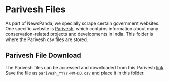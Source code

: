 # Parivesh Files
As part of NewsPanda, we specially scrape certain government websites. One specific website is [Parivesh](https://parivesh.nic.in/), which contains information about many conservation-related projects and developments in India. This folder is where the Parivesh csv files are stored. 

## Parivesh File Download
The Parivesh files can be accessed and downloaded from this Parivesh [link](https://parivesh.nic.in/Online_Proposalby_Status_Forest.aspx?pids=Accepted&st=new&state=-1&year=-1&cat=-1). Save the file as `parivesh_YYYY-MM-DD.csv` and place it in this folder.